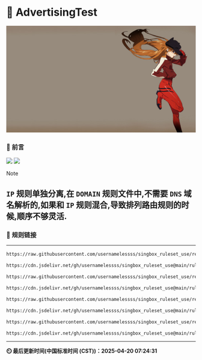 
# 🧸 AdvertisingTest
![](https://raw.githubusercontent.com/usernamelessss/picture-bed/main/images/202504042256831.jpg)
### 📣 前言
![](https://shields.io/badge/-移除重复规则-ff69b4) ![](https://shields.io/badge/-IP&nbsp;规则单独存放不与&nbsp;DOMAIN&nbsp;等混合-green)
> [!NOTE]
**`IP` 规则单独分离,在 `DOMAIN` 规则文件中,不需要 `DNS` 域名解析的,如果和 `IP` 规则混合,导致排列路由规则的时候,顺序不够灵活.**
---

###  🔗 规则链接
---

```url
https://raw.githubusercontent.com/usernamelessss/singbox_ruleset_use/refs/heads/main/rule/AdvertisingTest/AdvertisingTest_IP.json
```

```url
https://cdn.jsdelivr.net/gh/usernamelessss/singbox_ruleset_use@main/rule/AdvertisingTest/AdvertisingTest_IP.json
```

```url
https://raw.githubusercontent.com/usernamelessss/singbox_ruleset_use/refs/heads/main/rule/AdvertisingTest/AdvertisingTest_IP.srs
```

```url
https://cdn.jsdelivr.net/gh/usernamelessss/singbox_ruleset_use@main/rule/AdvertisingTest/AdvertisingTest_IP.srs
```

```url
https://raw.githubusercontent.com/usernamelessss/singbox_ruleset_use/refs/heads/main/rule/AdvertisingTest/AdvertisingTest_No_IP.json
```

```url
https://cdn.jsdelivr.net/gh/usernamelessss/singbox_ruleset_use@main/rule/AdvertisingTest/AdvertisingTest_No_IP.json
```

```url
https://raw.githubusercontent.com/usernamelessss/singbox_ruleset_use/refs/heads/main/rule/AdvertisingTest/AdvertisingTest_No_IP.srs
```

```url
https://cdn.jsdelivr.net/gh/usernamelessss/singbox_ruleset_use@main/rule/AdvertisingTest/AdvertisingTest_No_IP.srs
```

---
**⏲️ 最后更新时间(中国标准时间 (CST))：2025-04-20 07:24:31**